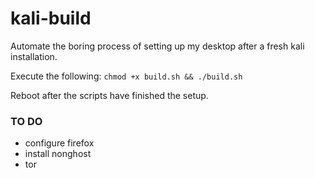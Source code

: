# kali-build

Automate the boring process of setting up my desktop after a fresh kali installation.

Execute the following:
`chmod +x build.sh && ./build.sh`

Reboot after the scripts have finished the setup.

### TO DO
- configure firefox
- install nonghost
- tor